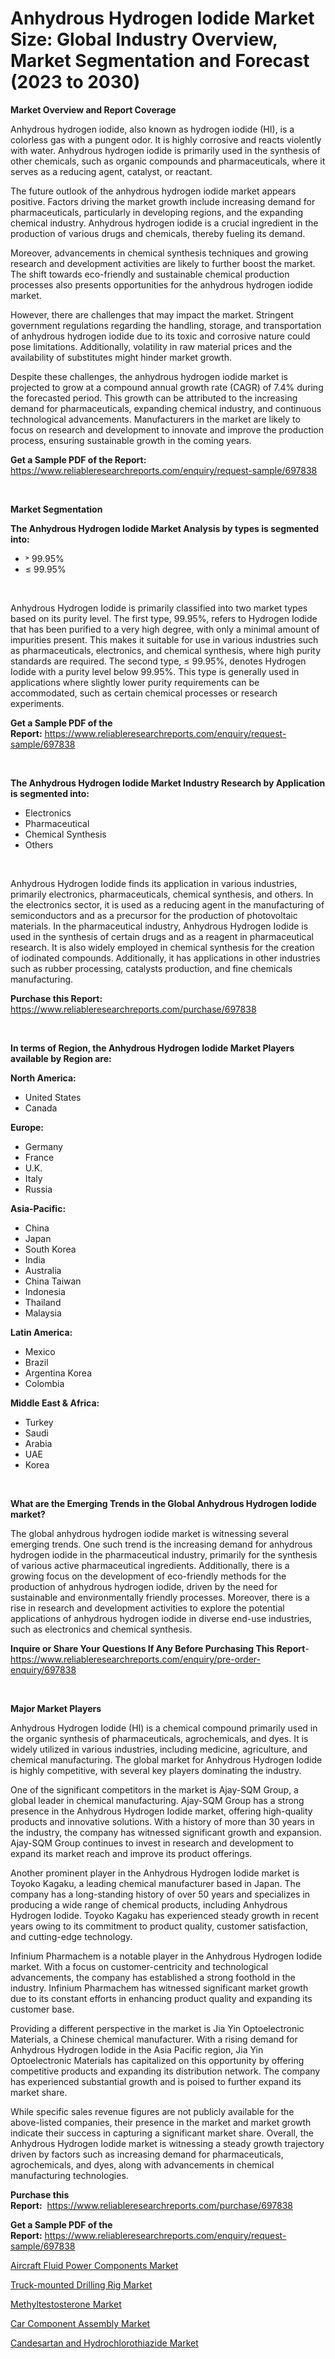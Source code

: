 <p><h1>Anhydrous Hydrogen Iodide Market Size: Global Industry Overview, Market Segmentation and Forecast (2023 to 2030)</h1></p><p><strong>Market Overview and Report Coverage</strong></p>
<p><p>Anhydrous hydrogen iodide, also known as hydrogen iodide (HI), is a colorless gas with a pungent odor. It is highly corrosive and reacts violently with water. Anhydrous hydrogen iodide is primarily used in the synthesis of other chemicals, such as organic compounds and pharmaceuticals, where it serves as a reducing agent, catalyst, or reactant.</p><p>The future outlook of the anhydrous hydrogen iodide market appears positive. Factors driving the market growth include increasing demand for pharmaceuticals, particularly in developing regions, and the expanding chemical industry. Anhydrous hydrogen iodide is a crucial ingredient in the production of various drugs and chemicals, thereby fueling its demand.</p><p>Moreover, advancements in chemical synthesis techniques and growing research and development activities are likely to further boost the market. The shift towards eco-friendly and sustainable chemical production processes also presents opportunities for the anhydrous hydrogen iodide market.</p><p>However, there are challenges that may impact the market. Stringent government regulations regarding the handling, storage, and transportation of anhydrous hydrogen iodide due to its toxic and corrosive nature could pose limitations. Additionally, volatility in raw material prices and the availability of substitutes might hinder market growth.</p><p>Despite these challenges, the anhydrous hydrogen iodide market is projected to grow at a compound annual growth rate (CAGR) of 7.4% during the forecasted period. This growth can be attributed to the increasing demand for pharmaceuticals, expanding chemical industry, and continuous technological advancements. Manufacturers in the market are likely to focus on research and development to innovate and improve the production process, ensuring sustainable growth in the coming years.</p></p>
<p><strong>Get a Sample PDF of the Report:</strong> <a href="https://www.reliableresearchreports.com/enquiry/request-sample/697838">https://www.reliableresearchreports.com/enquiry/request-sample/697838</a></p>
<p>&nbsp;</p>
<p><strong>Market Segmentation</strong></p>
<p><strong>The Anhydrous Hydrogen Iodide Market Analysis by types is segmented into:</strong></p>
<p><ul><li>˃ 99.95%</li><li>≤ 99.95%</li></ul></p>
<p>&nbsp;</p>
<p><p>Anhydrous Hydrogen Iodide is primarily classified into two market types based on its purity level. The first type, 99.95%, refers to Hydrogen Iodide that has been purified to a very high degree, with only a minimal amount of impurities present. This makes it suitable for use in various industries such as pharmaceuticals, electronics, and chemical synthesis, where high purity standards are required. The second type, ≤ 99.95%, denotes Hydrogen Iodide with a purity level below 99.95%. This type is generally used in applications where slightly lower purity requirements can be accommodated, such as certain chemical processes or research experiments.</p></p>
<p><strong>Get a Sample PDF of the Report:</strong>&nbsp;<a href="https://www.reliableresearchreports.com/enquiry/request-sample/697838">https://www.reliableresearchreports.com/enquiry/request-sample/697838</a></p>
<p>&nbsp;</p>
<p><strong>The Anhydrous Hydrogen Iodide Market Industry Research by Application is segmented into:</strong></p>
<p><ul><li>Electronics</li><li>Pharmaceutical</li><li>Chemical Synthesis</li><li>Others</li></ul></p>
<p>&nbsp;</p>
<p><p>Anhydrous Hydrogen Iodide finds its application in various industries, primarily electronics, pharmaceuticals, chemical synthesis, and others. In the electronics sector, it is used as a reducing agent in the manufacturing of semiconductors and as a precursor for the production of photovoltaic materials. In the pharmaceutical industry, Anhydrous Hydrogen Iodide is used in the synthesis of certain drugs and as a reagent in pharmaceutical research. It is also widely employed in chemical synthesis for the creation of iodinated compounds. Additionally, it has applications in other industries such as rubber processing, catalysts production, and fine chemicals manufacturing.</p></p>
<p><strong>Purchase this Report:</strong>&nbsp; <a href="https://www.reliableresearchreports.com/purchase/697838">https://www.reliableresearchreports.com/purchase/697838</a></p>
<p>&nbsp;</p>
<p><strong>In terms of Region, the Anhydrous Hydrogen Iodide Market Players available by Region are:</strong></p>
<p>
    <p> <strong> North America: </strong>
        <ul>
            <li>United States</li>
            <li>Canada</li>
        </ul>
        </p> 
    <p> <strong> Europe: </strong>
        <ul>
            <li>Germany</li>
            <li>France</li>
            <li>U.K.</li>
            <li>Italy</li>
            <li>Russia</li>
        </ul>
        </p> 
    <p> <strong> Asia-Pacific: </strong>
        <ul>
            <li>China</li>
            <li>Japan</li>
            <li>South Korea</li>
            <li>India</li>
            <li>Australia</li>
            <li>China Taiwan</li>
            <li>Indonesia</li>
            <li>Thailand</li>
            <li>Malaysia</li>
        </ul>
        </p> 
    <p> <strong> Latin America: </strong>
        <ul>
            <li>Mexico</li>
            <li>Brazil</li>
            <li>Argentina Korea</li>
            <li>Colombia</li>
        </ul>
        </p> 
    <p> <strong> Middle East & Africa: </strong>
        <ul>
            <li>Turkey</li>
            <li>Saudi</li>
            <li>Arabia</li>
            <li>UAE</li>
            <li>Korea</li>
        </ul>
    </p>
    </p>
<p>&nbsp;</p>
<p><strong>What are the Emerging Trends in the Global Anhydrous Hydrogen Iodide market?</strong></p>
<p><p>The global anhydrous hydrogen iodide market is witnessing several emerging trends. One such trend is the increasing demand for anhydrous hydrogen iodide in the pharmaceutical industry, primarily for the synthesis of various active pharmaceutical ingredients. Additionally, there is a growing focus on the development of eco-friendly methods for the production of anhydrous hydrogen iodide, driven by the need for sustainable and environmentally friendly processes. Moreover, there is a rise in research and development activities to explore the potential applications of anhydrous hydrogen iodide in diverse end-use industries, such as electronics and chemical synthesis.</p></p>
<p><strong>Inquire or Share Your Questions If Any Before Purchasing This Report</strong>- <a href="https://www.reliableresearchreports.com/enquiry/pre-order-enquiry/697838">https://www.reliableresearchreports.com/enquiry/pre-order-enquiry/697838</a></p>
<p>&nbsp;</p>
<p><strong>Major Market Players</strong></p>
<p><p>Anhydrous Hydrogen Iodide (HI) is a chemical compound primarily used in the organic synthesis of pharmaceuticals, agrochemicals, and dyes. It is widely utilized in various industries, including medicine, agriculture, and chemical manufacturing. The global market for Anhydrous Hydrogen Iodide is highly competitive, with several key players dominating the industry.</p><p>One of the significant competitors in the market is Ajay-SQM Group, a global leader in chemical manufacturing. Ajay-SQM Group has a strong presence in the Anhydrous Hydrogen Iodide market, offering high-quality products and innovative solutions. With a history of more than 30 years in the industry, the company has witnessed significant growth and expansion. Ajay-SQM Group continues to invest in research and development to expand its market reach and improve its product offerings.</p><p>Another prominent player in the Anhydrous Hydrogen Iodide market is Toyoko Kagaku, a leading chemical manufacturer based in Japan. The company has a long-standing history of over 50 years and specializes in producing a wide range of chemical products, including Anhydrous Hydrogen Iodide. Toyoko Kagaku has experienced steady growth in recent years owing to its commitment to product quality, customer satisfaction, and cutting-edge technology.</p><p>Infinium Pharmachem is a notable player in the Anhydrous Hydrogen Iodide market. With a focus on customer-centricity and technological advancements, the company has established a strong foothold in the industry. Infinium Pharmachem has witnessed significant market growth due to its constant efforts in enhancing product quality and expanding its customer base.</p><p>Providing a different perspective in the market is Jia Yin Optoelectronic Materials, a Chinese chemical manufacturer. With a rising demand for Anhydrous Hydrogen Iodide in the Asia Pacific region, Jia Yin Optoelectronic Materials has capitalized on this opportunity by offering competitive products and expanding its distribution network. The company has experienced substantial growth and is poised to further expand its market share.</p><p>While specific sales revenue figures are not publicly available for the above-listed companies, their presence in the market and market growth indicate their success in capturing a significant market share. Overall, the Anhydrous Hydrogen Iodide market is witnessing a steady growth trajectory driven by factors such as increasing demand for pharmaceuticals, agrochemicals, and dyes, along with advancements in chemical manufacturing technologies.</p></p>
<p><strong>Purchase this Report:</strong>&nbsp;&nbsp;<a href="https://www.reliableresearchreports.com/purchase/697838">https://www.reliableresearchreports.com/purchase/697838</a></p>
<p></p>
<p><strong>Get a Sample PDF of the Report:</strong>&nbsp;<a href="https://www.reliableresearchreports.com/enquiry/request-sample/697838">https://www.reliableresearchreports.com/enquiry/request-sample/697838</a></p>
<p><p><a href="https://www.linkedin.com/pulse/aircraft-fluid-power-components-market-size-share-amp-yv31c/">Aircraft Fluid Power Components Market</a></p><p><a href="https://www.linkedin.com/pulse/truck-mounted-drilling-rig-market-share-amp-new-trends-gn4fe/">Truck-mounted Drilling Rig Market</a></p><p><a href="https://medium.com/@kyliemorgan1913/methyltestosterone-market-research-report-its-history-and-forecast-2023-to-2030-c581538ddeeb">Methyltestosterone Market</a></p><p><a href="https://www.linkedin.com/pulse/car-component-assembly-market-size-growth-forecast-from-ffdae/">Car Component Assembly Market</a></p><p><a href="https://medium.com/@kejsioni/candesartan-and-hydrochlorothiazide-market-opportunities-and-strategies-forecast-for-period-from-89de3b7c3e10">Candesartan and Hydrochlorothiazide Market</a></p></p>